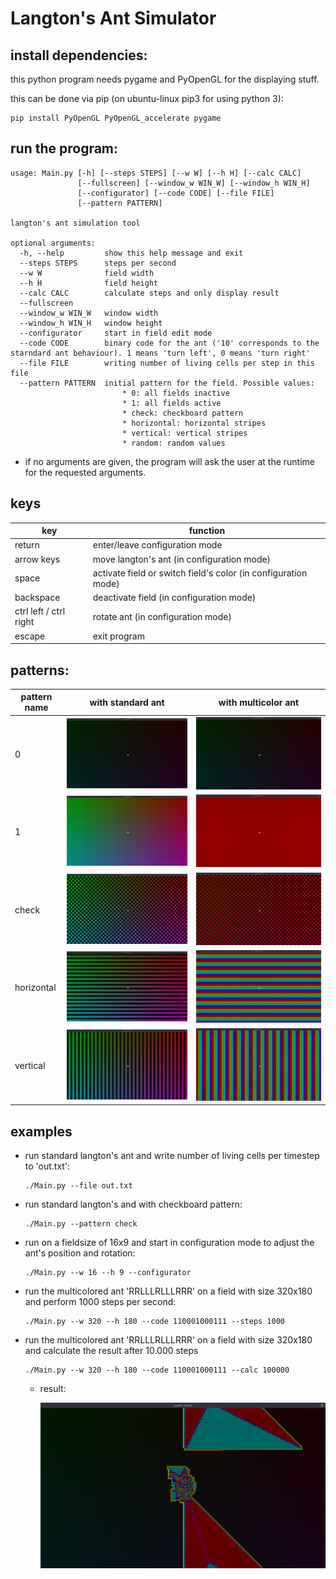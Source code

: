 # Langton's Ant Simulator

## install dependencies:

this python program needs pygame and PyOpenGL for the displaying stuff.

this can be done via pip (on ubuntu-linux pip3 for using python 3):

```
pip install PyOpenGL PyOpenGL_accelerate pygame
```

##  run the program:

```
usage: Main.py [-h] [--steps STEPS] [--w W] [--h H] [--calc CALC]
               [--fullscreen] [--window_w WIN_W] [--window_h WIN_H]
               [--configurator] [--code CODE] [--file FILE]
               [--pattern PATTERN]

langton's ant simulation tool

optional arguments:
  -h, --help         show this help message and exit
  --steps STEPS      steps per second
  --w W              field width
  --h H              field height
  --calc CALC        calculate steps and only display result
  --fullscreen
  --window_w WIN_W   window width
  --window_h WIN_H   window height
  --configurator     start in field edit mode
  --code CODE        binary code for the ant ('10' corresponds to the starndard ant behaviour). 1 means 'turn left', 0 means 'turn right'
  --file FILE        writing number of living cells per step in this file
  --pattern PATTERN  initial pattern for the field. Possible values:
                     	 * 0: all fields inactive
                     	 * 1: all fields active
                     	 * check: checkboard pattern
                     	 * horizontal: horizontal stripes
                     	 * vertical: vertical stripes
                     	 * random: random values
```

*   if no arguments are given, the program will ask the user at the runtime for the requested arguments.

## keys

| key                    | function                                 |
| ---------------------- | ---------------------------------------- |
| return                 | enter/leave configuration mode           |
| arrow keys             | move langton's ant (in configuration mode) |
| space                  | activate field or switch field's color (in configuration mode) |
| backspace              | deactivate field (in configuration mode) |
| ctrl left / ctrl right | rotate ant (in configuration mode)       |
| escape                 | exit program                             |

## patterns:

| pattern name | with standard ant    | with multicolor ant  |
| ------------ | -------------------- | -------------------- |
| 0            | ![](doc/p0a.png)     | ![](doc/p0a.png)     |
| 1            | ![](doc/p1a.png)     | ![](doc/p1b.png)     |
| check        | ![](doc/pchecka.png) | ![](doc/pcheckb.png) |
| horizontal   | ![](doc/pha.png)     | ![](doc/phb.png)     |
| vertical     | ![](doc/pva.png)     | ![](doc/pvb.png)     |



## examples

*   run standard langton's ant and write number of living cells per timestep to 'out.txt':

    ```
    ./Main.py --file out.txt 
    ```

*   run standard langton's and with checkboard pattern:

    ```
    ./Main.py --pattern check
    ```

*   run on a fieldsize of 16x9 and start in configuration mode to adjust the ant's position and rotation:

    ```
    ./Main.py --w 16 --h 9 --configurator
    ```

*   run the multicolored ant 'RRLLLRLLLRRR' on a field with size 320x180 and perform 1000 steps per second:

    ```
    ./Main.py --w 320 --h 180 --code 110001000111 --steps 1000
    ```

*   run the multicolored ant 'RRLLLRLLLRRR' on a field with size 320x180 and calculate the result after 10.000 steps

    ```
    ./Main.py --w 320 --h 180 --code 110001000111 --calc 100000
    ```

    *   result:

        ![](doc/example.png)

